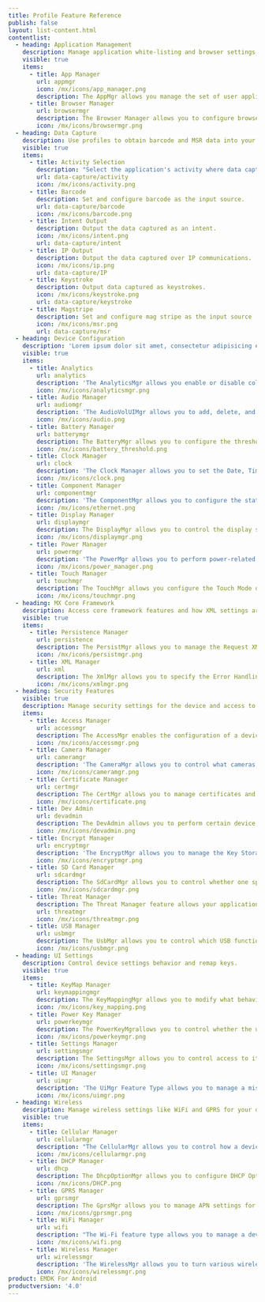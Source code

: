 ```yaml
---
title: Profile Feature Reference
publish: false
layout: list-content.html
contentlist:
  - heading: Application Management
    description: Manage application white-listing and browser settings.
    visible: true
    items:
      - title: App Manager
        url: appmgr
        icon: /mx/icons/app_manager.png
        description: The AppMgr allows you manage the set of user applications that are installed on the device.
      - title: Browser Manager
        url: browsermgr
        description: The Browser Manager allows you to configure browser settings like the default home page.
        icon: /mx/icons/browsermgr.png
  - heading: Data Capture
    description: Use profiles to obtain barcode and MSR data into your application.
    visible: true
    items:
      - title: Activity Selection
        description: "Select the application's activity where data capture is active."
        url: data-capture/activity
        icon: /mx/icons/activity.png
      - title: Barcode
        description: Set and configure barcode as the input source.
        url: data-capture/barcode
        icon: /mx/icons/barcode.png
      - title: Intent Output
        description: Output the data captured as an intent.
        icon: /mx/icons/intent.png
        url: data-capture/intent
      - title: IP Output
        description: Output the data captured over IP communications.
        icon: /mx/icons/ip.png
        url: data-capture/IP
      - title: Keystroke
        description: Output data captured as keystrokes.
        icon: /mx/icons/keystroke.png
        url: data-capture/keystroke
      - title: Magstripe
        description: Set and configure mag stripe as the input source
        icon: /mx/icons/msr.png
        url: data-capture/msr
  - heading: Device Configuration
    description: 'Lorem ipsum dolor sit amet, consectetur adipisicing elit, sed do eiusmod tempor incididunt ut labore et dolore magna aliqua. Ut enim ad minim veniam'
    visible: true
    items:
      - title: Analytics
        url: analytics
        description: 'The AnalyticsMgr allows you enable or disable collection of data, in the form of groups of metrics, by the Analytics Engine'
        icon: /mx/icons/analyticsmgr.png
      - title: Audio Manager
        url: audiomgr
        description: 'The AudioVolUIMgr allows you to add, delete, and replace Audio Profiles and to select the current Audio Profile that will be in effect on the device.'
        icon: /mx/icons/audio.png
      - title: Battery Manager
        url: batterymgr
        description: The BatteryMgr allows you to configure the thresholds that will be used to determine when a battery needs to be decommissioned.
        icon: /mx/icons/battery_threshold.png
      - title: Clock Manager
        url: clock
        description: 'The Clock Manager allows you to set the Date, Time, and Time Zone or to configure the device to automatically acquire it via NTP.'
        icon: /mx/icons/clock.png
      - title: Component Manager
        url: componentmgr
        description: 'The ComponentMgr allows you to configure the state and usage of specific subsystems on the device, such as Ethernet.'
        icon: /mx/icons/ethernet.png
      - title: Display Manager
        url: displaymgr
        description: The DisplayMgr allows you to control the display screen on the device.
        icon: /mx/icons/displaymgr.png
      - title: Power Manager
        url: powermgr
        description: 'The PowerMgr allows you to perform power-related actions on the device, such as putting it into Sleep mode.'
        icon: /mx/icons/power_manager.png
      - title: Touch Manager
        url: touchmgr
        description: The TouchMgr allows you configure the Touch Mode on your device (ex. Finger or Stylus)
        icon: /mx/icons/touchmgr.png
  - heading: MX Core Framework
    description: Access core framework features and how XML settings are managed.
    visible: true
    items:
      - title: Persistence Manager
        url: persistence
        description: The PersistMgr allows you to manage the Request XML Documents that are persistent on a device.
        icon: /mx/icons/persistmgr.png
      - title: XML Manager
        url: xml
        description: The XmlMgr allows you to specify the Error Handling Mode the MXMS should use when processing a Request XML document.
        icon: /mx/icons/xmlmgr.png
  - heading: Security Features
    visible: true
    description: Manage security settings for the device and access to applications.
    items:
      - title: Access Manager
        url: accessmgr
        description: The AccessMgr enables the configuration of a device to control which user or applications can be used on a given device as well as what those applications can do.
        icon: /mx/icons/accessmgr.png
      - title: Camera Manager
        url: cameramgr
        description: 'The CameraMgr allows you to control what cameras, if any, will be allowed to be used.'
        icon: /mx/icons/cameramgr.png
      - title: Certificate Manager
        url: certmgr
        description: The CertMgr allows you to manage certificates and the Android Keystore on a device.
        icon: /mx/icons/certificate.png
      - title: Dev Admin
        url: devadmin
        description: The DevAdmin allows you to perform certain device administration tasks directly like Screen-Lock timeout interval.
        icon: /mx/icons/devadmin.png
      - title: Encrypt Manager
        url: encryptmgr
        description: 'The EncryptMgr allows you to manage the Key Storage Database, activate or deactivate Full Storage Card Encryption, and create or delete EFSes.'
        icon: /mx/icons/encryptmgr.png
      - title: SD Card Manager
        url: sdcardmgr
        description: The SdCardMgr allows you to control whether one specific External Storage on the device can be used.
        icon: /mx/icons/sdcardmgr.png
      - title: Threat Manager
        description: The Threat Manager feature allows your application to control what security threats a device actively monitors for and how to respond.
        url: threatmgr
        icon: /mx/icons/threatmgr.png
      - title: USB Manager
        url: usbmgr
        description: The UsbMgr allows you to control which USB functions can be used on the device.
        icon: /mx/icons/usbmgr.png
  - heading: UI Settings
    description: Control device settings behavior and remap keys.
    visible: true
    items:
      - title: KeyMap Manager
        url: keymappingmgr
        description: The KeyMappingMgr allows you to modify what behavior a given key will exhibit when pressed.
        icon: /mx/icons/key_mapping.png
      - title: Power Key Manager
        url: powerkeymgr
        description: The PowerKeyMgrallows you to control whether the user will be allowed to use certain menu options that are supported on the Power Key Menu.
        icon: /mx/icons/powerkeymgr.png
      - title: Settings Manager
        url: settingsmgr
        description: The SettingsMgr allows you to control access to items on the System Settings Menu.
        icon: /mx/icons/settingsmgr.png
      - title: UI Manager
        url: uimgr
        description: 'The UiMgr Feature Type allows you to manage a miscellaneous set of UI configurations, like Clipboard behavior.'
        icon: /mx/icons/uimgr.png
  - heading: Wireless
    description: Manage wireless settings like WiFi and GPRS for your device.
    visible: true
    items:
      - title: Cellular Manager
        url: cellularmgr
        description: "The CellularMgr allows you to control how a device's Cellular data connection is used."
        icon: /mx/icons/cellularmgr.png
      - title: DHCP Manager
        url: dhcp
        description: The DhcpOptionMgr allows you to configure DHCP Options.
        icon: /mx/icons/DHCP.png
      - title: GPRS Manager
        url: gprsmgr
        description: The GprsMgr allows you to manage APN settings for the devices GPRS network.
        icon: /mx/icons/gprsmgr.png
      - title: WiFi Manager
        url: wifi
        description: "The Wi-Fi feature type allows you to manage a device's Wi-Fi settings as well as manage the network profiles to be used for connecting and remembering networks."
        icon: /mx/icons/wifi.png
      - title: Wireless Manager
        url: wirelessmgr
        description: 'The WirelessMgr allows you to turn various wireless radios On or Off, like Bluetooth, GPRS, NFC, etc.'
        icon: /mx/icons/wirelessmgr.png
product: EMDK For Android
productversion: '4.0'
---
```












